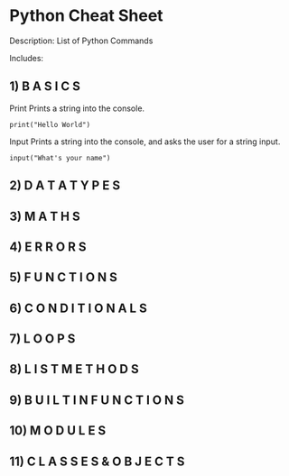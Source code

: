 # Python Cheat Sheet

Description: List of Python Commands

Includes:

## 1) B A S I C S

Print
Prints a string into the console.
```
print("Hello World")
```
Input
Prints a string into the console,
and asks the user for a string input.
```
input("What's your name")
```
## 2) D A T A T Y P E S

## 3) M A T H S

## 4) E R R O R S

## 5) F U N C T I O N S

## 6) C O N D I T I O N A L S

## 7) L O O P S

## 8) L I S T M E T H O D S

## 9) B U I L T I N F U N C T I O N S

## 10) M O D U L E S

## 11) C L A S S E S & O B J E C T S

